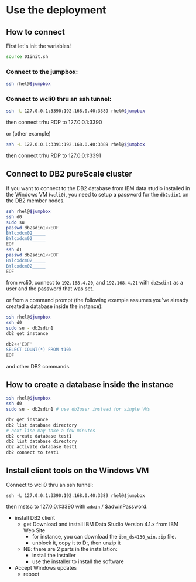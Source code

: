# Use the deployment

## How to connect 

First let's init the variables!

```bash
source 01init.sh
```

### Connect to the jumpbox:

```bash
ssh rhel@$jumpbox
```

### Connect to wcli0 thru an ssh tunnel:

```bash
ssh -L 127.0.0.1:3390:192.168.0.40:3389 rhel@$jumpbox
```

then connect trhu RDP to 127.0.0.1:3390

or (other example)

```bash
ssh -L 127.0.0.1:3391:192.168.0.40:3389 rhel@$jumpbox
```

then connect trhu RDP to 127.0.0.1:3391

## Connect to DB2 pureScale cluster

If you want to connect to the DB2 database from IBM data studio installed in the Windows VM (`wcli0`), you need to setup a password for the `db2sdin1` on the DB2 member nodes.

```bash
ssh rhel@$jumpbox
ssh d0
sudo su
passwd db2sdin1<<EOF
BYlcxdcm02_____
BYlcxdcm02_____
EOF
ssh d1
passwd db2sdin1<<EOF
BYlcxdcm02_____
BYlcxdcm02_____
EOF
```

from wcli0, connect to `192.168.4.20`, and `192.168.4.21` with `db2sdin1` as a user and the password that was set.

or from a command prompt (the following example assumes you've already created a database inside the instance):

```bash
ssh rhel@$jumpbox
ssh d0
sudo su - db2sdin1
db2 get instance

db2<<'EOF'
SELECT COUNT(*) FROM t10k
EOF
```

and other DB2 commands.

## How to create a database inside the instance

```bash
ssh rhel@$jumpbox
ssh d0
sudo su - db2sdin1 # use db2user instead for single VMs

db2 get instance
db2 list database directory
# next line may take a few minutes
db2 create database test1 
db2 list database directory
db2 activate database test1
db2 connect to test1
```

## Install client tools on the Windows VM

Connect to wcli0 thru an ssh tunnel:

```
ssh -L 127.0.0.1:3390:192.168.0.40:3389 rhel@$jumpbox
```

then mstsc to 127.0.0.1:3390 with `adwin` / $adwinPassword.

- install DB2 client
    - get Download and install IBM Data Studio Version 4.1.x from IBM Web Site
        - for instance, you can download the `ibm_ds4130_win.zip` file.
        - unblock it, copy it to D;\, then unzip it
    - NB: there are 2 parts in the installation:
        - install the installer
        - use the installer to install the software
- Accept Windows updates
    - reboot
